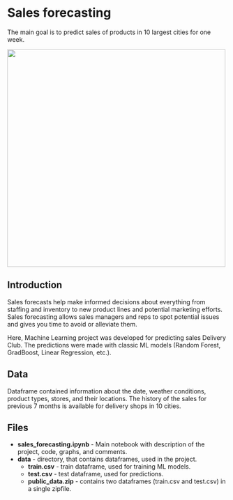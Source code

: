 # Sales forecasting
The main goal is to predict sales of products in 10 largest cities for one week.
<div>
<img src="https://s3-alpha.figma.com/hub/file/1507704774/e9bcdb21-2507-4978-b618-609571b70f81-cover.png" width="500"/>
</div>

## Introduction
Sales forecasts help make informed decisions about everything from staffing and inventory to new product lines and potential marketing efforts. Sales forecasting allows sales managers and reps to spot potential issues and gives you time to avoid or alleviate them.

Here, Machine Learning project was developed for predicting sales Delivery Club. The predictions were made with classic ML models (Random Forest, GradBoost, Linear Regression, etc.).

## Data
Dataframe contained information about the date, weather conditions, product types, stores, and their locations. The history of the sales for previous 7 months is available for delivery shops in 10 cities.  

## Files
- **sales_forecasting.ipynb** - Main notebook with description of the project, code, graphs, and comments.
- **data** - directory, that contains dataframes, used in the project.
    -  **train.csv** - train dataframe, used for training ML models.
    -  **test.csv** - test dataframe, used for predictions.
    -  **public_data.zip** - contains two dataframes (train.csv and test.csv) in a single zipfile.


